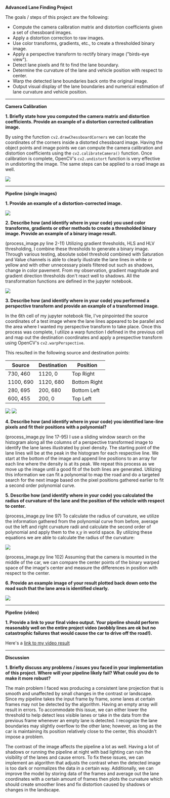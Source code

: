 **Advanced Lane Finding Project**

The goals / steps of this project are the following:

* Compute the camera calibration matrix and distortion coefficients given a set of chessboard images.
* Apply a distortion correction to raw images.
* Use color transforms, gradients, etc., to create a thresholded binary image.
* Apply a perspective transform to rectify binary image ("birds-eye view").
* Detect lane pixels and fit to find the lane boundary.
* Determine the curvature of the lane and vehicle position with respect to center.
* Warp the detected lane boundaries back onto the original image.
* Output visual display of the lane boundaries and numerical estimation of lane curvature and vehicle position.

---

**Camera Calibration**

**1. Briefly state how you computed the camera matrix and distortion coefficients. Provide an example of a distortion corrected calibration image.**

By using the function `cv2.drawChessboardCorners` we can locate the coordinates of the corners inside a distorted chessboard image.  Having the object points and image points we can compute the camera calibration and distortion coefficients using the `cv2.calibrateCamera()` function. Once calibration is complete, OpenCV's `cv2.undistort` function is very effective in undistorting the image. The same steps can be applied to a road image as well.

<img src="./output_images/example_undist.png">

---

**Pipeline (single images)**

**1. Provide an example of a distortion-corrected image.**

<img src="./output_images/example_undist_test1.png">

**2. Describe how (and identify where in your code) you used color transforms, gradients or other methods to create a thresholded binary image.  Provide an example of a binary image result.**

(process_image.py line 2-11) Utilizing gradient thresholds, HLS and HLV thresholding, I combine these thresholds to generate a binary image. Through various testing, absolute sobel threshold combined with Saturation and Value channels is able to clearly illustrate the lane lines in white or yellow and with other unnecessary pixels filtered out such as shadows, change in color pavement. From my observation, gradient magnitude and gradient direction thresholds don't react well to shadows. All the transformation functions are defined in the jupyter notebook.

<img src="./output_images/binary_image.png">

**3. Describe how (and identify where in your code) you performed a perspective transform and provide an example of a transformed image.**

In the 6th cell of my jupyter notebook file, I've pinpointed the source coordinates of a test image where the lane lines appeared to be parallel and the area where I wanted my perspective transform to take place.  Once this process was complete, I utilize a warp function I defined in the previous cell and map out the destination coordinates and apply a prespective transform using OpenCV's `cv2.warpPerspective`.

This resulted in the following source and destination points:

| Source      | Destination | Position    |
|-------------|-------------| ------------|
| 730, 460    | 1120, 0     | Top Right   |
| 1100, 690   | 1120, 680   | Bottom Right|
| 280, 695    | 200, 680    | Bottom Left |
| 600, 455    | 200, 0      | Top Left    |


<img src="./output_images/example_hls_warp.png">

<img src="./output_images/example_undist_warp.png">

**4. Describe how (and identify where in your code) you identified lane-line pixels and fit their positions with a polynomial?**

(process_image.py line 17-95) I use a sliding window search on the histogram along all the columns of a perspective transformed image to identify the lane lanes illustrated by pixel density.  The starting point of the lane lines will be at the peak in the histogram for each respective line.  We start at the bottom of the image and append line positions to an array for each line where the density is at its peak. We repeat this process as we move up the image until a good fit of the both lines are generated.  Utilizing this information we can fit a polynomial to map the road and do a targeted search for the next image based on the pixel positions gathered earlier to fit a second order polynomial curve.

**5. Describe how (and identify where in your code) you calculated the radius of curvature of the lane and the position of the vehicle with respect to center.**

(process_image.py line 97) To calculate the radius of curvature, we utilize the information gathered from the polynomial curve from before, average out the left and right curvature radii and calculate the second order of polynomial and apply them to the x,y in world space.  By utilizing these equations we are able to calculate the radius of the curvature:

<img src="./output_images/roc.png">

(process_image.py line 102) Assuming that the camera is mounted in the middle of the car, we can compare the center points of the binary warped space of the image's center and measure the differences in position with respect to the center.  

**6. Provide an example image of your result plotted back down onto the road such that the lane area is identified clearly.**

<img src="./output_images/process_image.png">

---

**Pipeline (video)**

**1. Provide a link to your final video output.  Your pipeline should perform reasonably well on the entire project video (wobbly lines are ok but no catastrophic failures that would cause the car to drive off the road!).**

Here's a [link to my video result](./video_output.mp4)

---

**Discussion**

**1. Briefly discuss any problems / issues you faced in your implementation of this project.  Where will your pipeline likely fail?  What could you do to make it more robust?**

The main problem I faced was producing a consistent lane projection that is smooth and unaffected by small changes in the contrast or landscape. Since my pipeline takes the input frame by frame, some lanes at certain frames may not be detected by the algorithm.  Having an empty array will result in errors.  To accommodate this issue, we can either lower the threshold to help detect less visible lanes or take in the data from the previous frame whenever an empty lane is detected.  I recognize the lane boundaries may slightly overflow to the other lane; however, as long as the car is maintaining its position relatively close to the center, this shouldn't impose a problem. 

The contrast of the image affects the pipeline a lot as well.  Having a lot of shadows or running the pipeline at night with bad lighting can ruin the visibility of the lanes and cause errors.  To fix these issues, we can implement an algorithm that adjusts the contrast when the detected image is too dark or normalizes the data in a certain way. Additionally, we can improve the model by storing data of the frames and average out the lane coordinates with a certain amount of frames then plots the curvature which should create smoother lines and fix distortion caused by shadows or changes in the landscape.  
